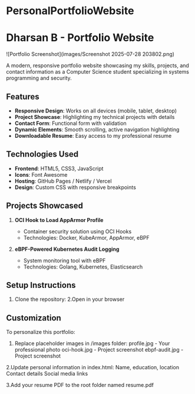 # PersonalPortfolioWebsite

# Dharsan B - Portfolio Website

![Portfolio Screenshot](images/Screenshot 2025-07-28 203802.png)

A modern, responsive portfolio website showcasing my skills, projects, and contact information as a Computer Science student specializing in systems programming and security.

## Features

- **Responsive Design**: Works on all devices (mobile, tablet, desktop)
- **Project Showcase**: Highlighting my technical projects with details
- **Contact Form**: Functional form with validation
- **Dynamic Elements**: Smooth scrolling, active navigation highlighting
- **Downloadable Resume**: Easy access to my professional resume

## Technologies Used

- **Frontend**: HTML5, CSS3, JavaScript
- **Icons**: Font Awesome
- **Hosting**: GitHub Pages / Netlify / Vercel
- **Design**: Custom CSS with responsive breakpoints

## Projects Showcased

1. **OCI Hook to Load AppArmor Profile**
   - Container security solution using OCI Hooks
   - Technologies: Docker, KubeArmor, AppArmor, eBPF

2. **eBPF-Powered Kubernetes Audit Logging**
   - System monitoring tool with eBPF
   - Technologies: Golang, Kubernetes, Elasticsearch

## Setup Instructions

1. Clone the repository:
2.Open in your browser

## Customization

To personalize this portfolio:

1. Replace placeholder images in /images folder:
profile.jpg - Your professional photo
oci-hook.jpg - Project screenshot
ebpf-audit.jpg - Project screenshot

2.Update personal information in index.html:
Name, education, location
Contact details
Social media links

3.Add your resume PDF to the root folder named resume.pdf




